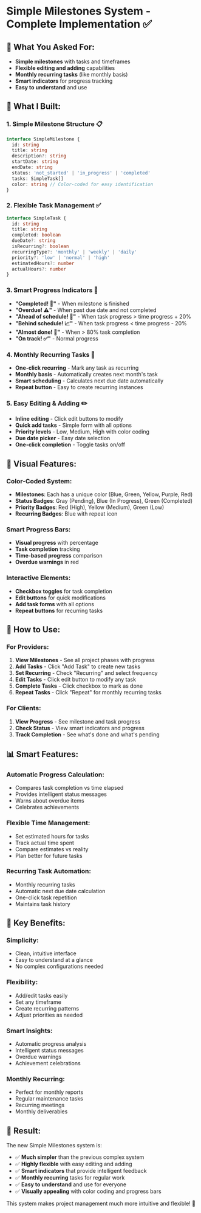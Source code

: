 # Simple Milestones System - Complete Implementation ✅

## 🎯 **What You Asked For:**
- **Simple milestones** with tasks and timeframes
- **Flexible editing and adding** capabilities
- **Monthly recurring tasks** (like monthly basis)
- **Smart indicators** for progress tracking
- **Easy to understand** and use

## 🚀 **What I Built:**

### **1. Simple Milestone Structure** 📋
```typescript
interface SimpleMilestone {
  id: string
  title: string
  description?: string
  startDate: string
  endDate: string
  status: 'not_started' | 'in_progress' | 'completed'
  tasks: SimpleTask[]
  color: string // Color-coded for easy identification
}
```

### **2. Flexible Task Management** ✅
```typescript
interface SimpleTask {
  id: string
  title: string
  completed: boolean
  dueDate?: string
  isRecurring?: boolean
  recurringType?: 'monthly' | 'weekly' | 'daily'
  priority?: 'low' | 'normal' | 'high'
  estimatedHours?: number
  actualHours?: number
}
```

### **3. Smart Progress Indicators** 🧠
- **"Completed! 🎉"** - When milestone is finished
- **"Overdue! ⚠️"** - When past due date and not completed
- **"Ahead of schedule! 🚀"** - When task progress > time progress + 20%
- **"Behind schedule! 📈"** - When task progress < time progress - 20%
- **"Almost done! 💪"** - When > 80% task completion
- **"On track! ✅"** - Normal progress

### **4. Monthly Recurring Tasks** 🔄
- **One-click recurring** - Mark any task as recurring
- **Monthly basis** - Automatically creates next month's task
- **Smart scheduling** - Calculates next due date automatically
- **Repeat button** - Easy to create recurring instances

### **5. Easy Editing & Adding** ✏️
- **Inline editing** - Click edit buttons to modify
- **Quick add tasks** - Simple form with all options
- **Priority levels** - Low, Medium, High with color coding
- **Due date picker** - Easy date selection
- **One-click completion** - Toggle tasks on/off

## 🎨 **Visual Features:**

### **Color-Coded System:**
- **Milestones**: Each has a unique color (Blue, Green, Yellow, Purple, Red)
- **Status Badges**: Gray (Pending), Blue (In Progress), Green (Completed)
- **Priority Badges**: Red (High), Yellow (Medium), Green (Low)
- **Recurring Badges**: Blue with repeat icon

### **Smart Progress Bars:**
- **Visual progress** with percentage
- **Task completion** tracking
- **Time-based progress** comparison
- **Overdue warnings** in red

### **Interactive Elements:**
- **Checkbox toggles** for task completion
- **Edit buttons** for quick modifications
- **Add task forms** with all options
- **Repeat buttons** for recurring tasks

## 🔧 **How to Use:**

### **For Providers:**
1. **View Milestones** - See all project phases with progress
2. **Add Tasks** - Click "Add Task" to create new tasks
3. **Set Recurring** - Check "Recurring" and select frequency
4. **Edit Tasks** - Click edit button to modify any task
5. **Complete Tasks** - Click checkbox to mark as done
6. **Repeat Tasks** - Click "Repeat" for monthly recurring tasks

### **For Clients:**
1. **View Progress** - See milestone and task progress
2. **Check Status** - View smart indicators and progress
3. **Track Completion** - See what's done and what's pending

## 📊 **Smart Features:**

### **Automatic Progress Calculation:**
- Compares task completion vs time elapsed
- Provides intelligent status messages
- Warns about overdue items
- Celebrates achievements

### **Flexible Time Management:**
- Set estimated hours for tasks
- Track actual time spent
- Compare estimates vs reality
- Plan better for future tasks

### **Recurring Task Automation:**
- Monthly recurring tasks
- Automatic next due date calculation
- One-click task repetition
- Maintains task history

## 🎯 **Key Benefits:**

### **Simplicity:**
- Clean, intuitive interface
- Easy to understand at a glance
- No complex configurations needed

### **Flexibility:**
- Add/edit tasks easily
- Set any timeframe
- Create recurring patterns
- Adjust priorities as needed

### **Smart Insights:**
- Automatic progress analysis
- Intelligent status messages
- Overdue warnings
- Achievement celebrations

### **Monthly Recurring:**
- Perfect for monthly reports
- Regular maintenance tasks
- Recurring meetings
- Monthly deliverables

## 🚀 **Result:**

The new Simple Milestones system is:
- ✅ **Much simpler** than the previous complex system
- ✅ **Highly flexible** with easy editing and adding
- ✅ **Smart indicators** that provide intelligent feedback
- ✅ **Monthly recurring** tasks for regular work
- ✅ **Easy to understand** and use for everyone
- ✅ **Visually appealing** with color coding and progress bars

This system makes project management much more intuitive and flexible! 🎉
